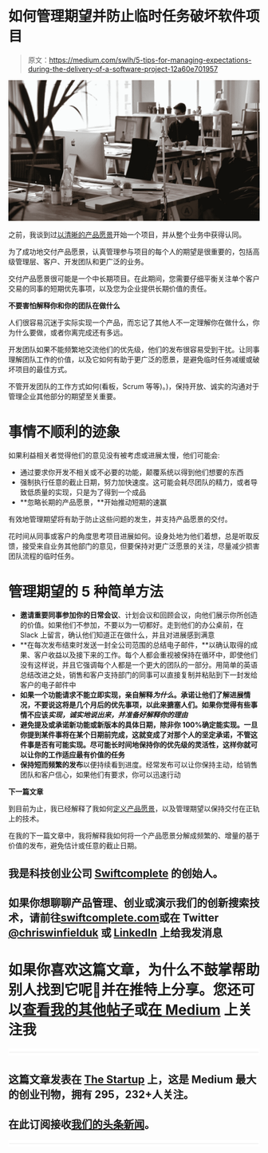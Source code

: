 # 如何管理期望并防止临时任务破坏软件项目

> 原文：<https://medium.com/swlh/5-tips-for-managing-expectations-during-the-delivery-of-a-software-project-12a60e701957>

![](img/bc6ece6b8dcd2b7ad8864866d00fd4eb.png)

之前，我谈到过[以清晰的产品愿景](/@chriswinfield_15982/defining-a-clear-product-vision-a49b13e98350)开始一个项目，并从整个业务中获得认同。

为了成功地交付产品愿景，认真管理参与项目的每个人的期望是很重要的，包括高级管理层、客户、开发团队和更广泛的业务。

交付产品愿景很可能是一个中长期项目。在此期间，您需要仔细平衡关注单个客户交易的同事的短期优先事项，以及您为企业提供长期价值的责任。

**不要害怕解释你和你的团队在做什么**

人们很容易沉迷于实际实现一个产品，而忘记了其他人不一定理解你在做什么，你为什么要做，或者你离完成还有多远。

开发团队如果不能频繁地交流他们的优先级，他们的发布很容易受到干扰。让同事理解团队工作的价值，以及它如何有助于更广泛的愿景，是避免临时任务减缓或破坏项目的最佳方式。

不管开发团队的工作方式如何(看板，Scrum 等等)。)，保持开放、诚实的沟通对于管理企业其他部分的期望至关重要。

# **事情不顺利的迹象**

如果利益相关者觉得他们的意见没有被考虑或进展太慢，他们可能会:

*   通过要求你开发不相关或不必要的功能，颠覆系统以得到他们想要的东西
*   强制执行任意的截止日期，努力加快速度。这可能会耗尽团队的精力，或者导致低质量的实现，只是为了得到一个成品
*   **忽略长期的产品愿景，**开始推动短期的速赢

有效地管理期望将有助于防止这些问题的发生，并支持产品愿景的交付。

花时间从同事或客户的角度思考项目进展如何。设身处地为他们着想，总是听取反馈，接受来自业务其他部门的意见，但要保持对更广泛愿景的关注，尽量减少损害团队流程的临时任务。

# **管理期望的 5 种简单方法**

*   **邀请重要同事参加你的日常会议**、计划会议和回顾会议，向他们展示你所创造的价值。如果他们不参加，不要以为一切都好。走到他们的办公桌前，在 Slack 上留言，确认他们知道正在做什么，并且对进展感到满意
*   **在每次发布结束时发送一封全公司范围的总结电子邮件，**以确认取得的成果、客户收益以及接下来的工作。每个人都会重视被保持在循环中，即使他们没有这样说，并且它强调每个人都是一个更大的团队的一部分。用简单的英语总结改进之处，销售和客户支持部门的同事可以直接复制并粘贴到下一封发给客户的电子邮件中
*   **如果一个功能请求不能立即实现，亲自解释*为什么*。承诺让他们了解进展情况，不要说这将是几个月后的优先事项，以此来搪塞人们。如果你觉得有些事情不应该*实现，诚实地说出来，并准备好解释你的理由***
*   **避免提及或承诺新功能或新版本的具体日期，除非你 100%确定能实现。一旦你提到某件事将在某个日期前完成，这就变成了对那个人的坚定承诺，不管这件事是否有可能实现。尽可能长时间地保持你的优先级的灵活性，这样你就可以让你的工作适应最有价值的任务**
*   **保持短而频繁的发布**以便持续看到进度。经常发布可以让你保持主动，给销售团队和客户信心，如果他们有要求，你可以迅速行动

**下一篇文章**

到目前为止，我已经解释了我如何[定义产品愿景](/@chriswinfield_15982/defining-a-clear-product-vision-a49b13e98350)，以及管理期望以保持交付在正轨上的技术。

在我的下一篇文章中，我将解释我如何将一个产品愿景分解成频繁的、增量的基于价值的发布，避免估计或任意的截止日期。

## 我是科技创业公司 [Swiftcomplete](http://www.swiftcomplete.com/) 的创始人。

## 如果你想聊聊产品管理、创业或演示我们的创新搜索技术，请前往[swiftcomplete.com](http://www.swiftcomplete.com/)或在 Twitter [@chriswinfielduk](https://twitter.com/chriswinfielduk) 或 [LinkedIn](https://www.linkedin.com/in/chriswinfield1/) 上给我发消息

# 如果你喜欢这篇文章，为什么不鼓掌帮助别人找到它呢👏并在推特上分享。您还可以[查看我的其他帖子](/@chriswinfield_15982)或[在 Medium](/@chriswinfield_15982) 上关注我

![](img/731acf26f5d44fdc58d99a6388fe935d.png)

## 这篇文章发表在 [The Startup](https://medium.com/swlh) 上，这是 Medium 最大的创业刊物，拥有 295，232+人关注。

## 在此订阅接收[我们的头条新闻](http://growthsupply.com/the-startup-newsletter/)。

![](img/731acf26f5d44fdc58d99a6388fe935d.png)